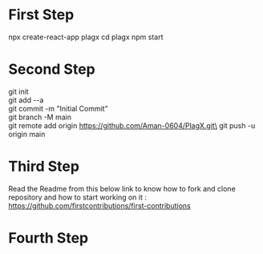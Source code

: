 # First Step

npx create-react-app plagx
cd plagx
npm start

# Second Step

git init\
git add --a\
git commit -m "Initial Commit"\
git branch -M main\
git remote add origin https://github.com/Aman-0604/PlagX.git\
git push -u origin main

# Third Step

Read the Readme from this below link to know how to fork and clone repository and how to start working on it :\
https://github.com/firstcontributions/first-contributions

# Fourth Step



